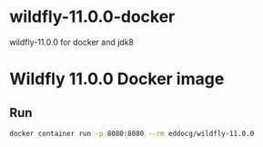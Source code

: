 # wildfly-11.0.0-docker
wildfly-11.0.0 for docker and jdk8

Wildfly 11.0.0 Docker image
==============================

Run
---

```bash
docker container run -p 8080:8080 --rm eddocg/wildfly-11.0.0
```
